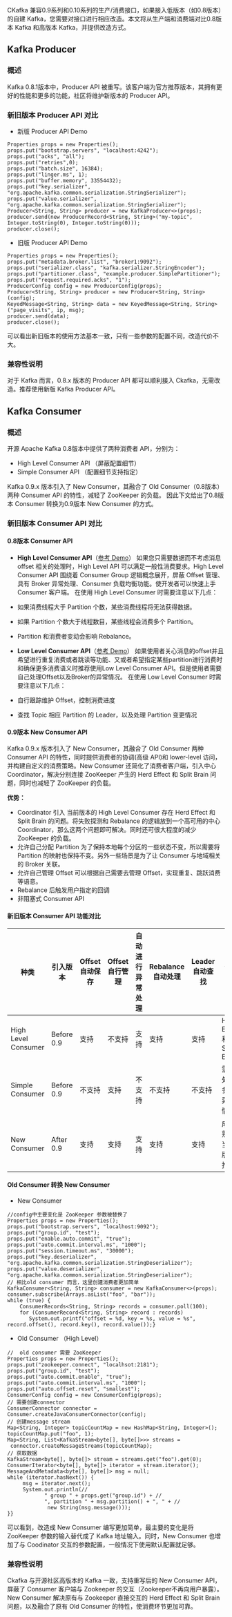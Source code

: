 CKafka 兼容0.9系列和0.10系列的生产/消费接口，如果接入低版本（如0.8版本）的自建 Kafka，您需要对接口进行相应改造。本文将从生产端和消费端对比0.8版本 Kafka 和高版本 Kafka，并提供改造方式。

## Kafka Producer 
### 概述
Kafka 0.8.1版本中，Producer API 被重写。该客户端为官方推荐版本，其拥有更好的性能和更多的功能，社区将维护新版本的 Producer API。


### 新旧版本 Producer API 对比
- 新版 Producer API  Demo
```
Properties props = new Properties();
props.put("bootstrap.servers", "localhost:4242");
props.put("acks", "all");
props.put("retries",0);
props.put("batch.size", 16384);
props.put("linger.ms", 1);
props.put("buffer.memory", 33554432);
props.put("key.serializer", "org.apache.kafka.common.serialization.StringSerializer");
props.put("value.serializer", "org.apache.kafka.common.serialization.StringSerializer");
Producer<String, String> producer = new KafkaProducer<>(props);
producer.send(new ProducerRecord<String, String>("my-topic", Integer.toString(0), Integer.toString(0)));
producer.close();
```
- 旧版 Producer API Demo
```
Properties props = new Properties();
props.put("metadata.broker.list", "broker1:9092");
props.put("serializer.class", "kafka.serializer.StringEncoder");
props.put("partitioner.class", "example.producer.SimplePartitioner");
props.put("request.required.acks", "1");
ProducerConfig config = new ProducerConfig(props);
Producer<String, String> producer = new Producer<String, String>(config);
KeyedMessage<String, String> data = new KeyedMessage<String, String>("page_visits", ip, msg);
producer.send(data);
producer.close();
```

可以看出新旧版本的使用方法基本一致，只有一些参数的配置不同，改造代价不大。

### 兼容性说明
对于 Kafka 而言，0.8.x 版本的 Producer API 都可以顺利接入 Ckafka，无需改造。推荐使用新版 Kafka Producer API。

## Kafka Consumer 
### 概述
开源 Apache Kafka 0.8版本中提供了两种消费者 API，分别为：
- High Level Consumer API （屏蔽配置细节）
- Simple Consumer API （配置细节支持指定）

Kafka 0.9.x 版本引入了 New Consumer，其融合了 Old Consumer（0.8版本）两种 Consumer API 的特性，减轻了 ZooKeeper 的负载。
因此下文给出了0.8版本 Consumer 转换为0.9版本 New Consumer 的方式。

### 新旧版本 Consumer API 对比   
#### 0.8版本 Consumer API 
- **High Level Consumer API**（[参考 Demo](https://cwiki.apache.org/confluence/display/KAFKA/Consumer+Group+Example)）
如果您只需要数据而不考虑消息 offset 相关的处理时，High Level API 可以满足一般性消费要求。High Level Consumer API 围绕着 Consumer Group 逻辑概念展开，屏蔽 Offset 管理、具有 Broker 异常处理、Consumer 负载均衡功能。使开发者可以快速上手 Consumer 客户端。
在使用 High Level Consumer 时需要注意以下几点：
 - 如果消费线程大于 Partition 个数，某些消费线程将无法获得数据。
 - 如果 Partition 个数大于线程数目，某些线程会消费多个 Partition。
 - Partition 和消费者变动会影响 Rebalance。


- **Low Level Consumer API**（[参考 Demo](https://cwiki.apache.org/confluence/display/KAFKA/0.8.0+SimpleConsumer+Example)）
如果使用者关心消息的offset并且希望进行重复消费或者跳读等功能、又或者希望指定某些partition进行消费时和确保更多消费语义时推荐使用Low Level Consumer API。但是使用者需要自己处理Offset以及Broker的异常情况。
在使用 Low Level Consumer 时需要注意以下几点：
 - 自行跟踪维护 Offset，控制消费进度
 - 查找 Topic 相应 Partition 的 Leader，以及处理 Partition 变更情况

 
#### 0.9版本 New Consumer API
Kafka 0.9.x 版本引入了 New Consumer，其融合了 Old Consumer 两种 Consumer API 的特性，同时提供消费者的协调(高级 API)和 lower-level 访问，并构建自定义的消费策略。New Consumer 还简化了消费者客户端，引入中心 Coordinator，解决分别连接 ZooKeeper 产生的 Herd Effect 和 Split Brain 问题，同时也减轻了 ZooKeeper 的负载。

**优势：**
- Coordinator 引入
当前版本的 High Level Consumer 存在 Herd Effect 和 Split Brain 的问题。将失败探测和 Rebalance 的逻辑放到一个高可用的中心 Coordinator，那么这两个问题即可解决。同时还可很大程度的减少 ZooKeeper 的负载。
- 允许自己分配 Partition
为了保持本地每个分区的一些状态不变，所以需要将 Partition 的映射也保持不变。另外一些场景是为了让 Consumer 与地域相关的 Broker 关联。
- 允许自己管理 Offset
可以根据自己需要去管理 Offset，实现重复、跳跃消费等语意。
- Rebalance 后触发用户指定的回调
- 非阻塞式 Consumer API

#### 新旧版本 Consumer API 功能对比

| 种类 | 引入版本 | Offset 自动保存 | Offset 自行管理 | 自动进行异常处理 | Rebalance 自动处理 | Leader 自动查找 | 优缺点 |
| --- | --- | --- | --- | --- | --- | --- | --- |
| High Level Consumer | Before 0.9 | 支持 | 不支持 | 支持 | 支持 | 支持 | Herd Effect 和 Split Brain |
| Simple Consumer | Before 0.9 | 不支持 | 支持 | 不支持 | 不支持 | 不支持 | 需要处理多种异常情况 |
| New Consumer | After 0.9 | 支持 | 支持 | 支持 | 支持 | 支持 | 成熟，当前版本推荐 |

####  Old Consumer 转换 New Consumer
-  New Consumer
```
//config中主要变化是 ZooKeeper 参数被替换了
Properties props = new Properties();
props.put("bootstrap.servers", "localhost:9092");
props.put("group.id", "test");
props.put("enable.auto.commit", "true");
props.put("auto.commit.interval.ms", "1000");
props.put("session.timeout.ms", "30000");
props.put("key.deserializer", "org.apache.kafka.common.serialization.StringDeserializer");
props.put("value.deserializer", "org.apache.kafka.common.serialization.StringDeserializer");
// 相比old consumer 而言，这里创建消费者更加简单 
KafkaConsumer<String, String> consumer = new KafkaConsumer<>(props);
consumer.subscribe(Arrays.asList("foo", "bar"));
while (true) {
    ConsumerRecords<String, String> records = consumer.poll(100);
    for (ConsumerRecord<String, String> record : records)
       System.out.printf("offset = %d, key = %s, value = %s", record.offset(), record.key(), record.value());}
```

- Old Consumer （High Level）
```
//  old consumer 需要 ZooKeeper
Properties props = new Properties();
props.put("zookeeper.connect", "localhsot:2181");
props.put("group.id", "test");
props.put("auto.commit.enable", "true");
props.put("auto.commit.interval.ms", "1000");
props.put("auto.offset.reset", "smallest");
ConsumerConfig config = new ConsumerConfig(props);
// 需要创建connector 
ConsumerConnector connector = Consumer.createJavaConsumerConnector(config);
// 创建message stream
Map<String, Integer> topicCountMap = new HashMap<String, Integer>();
topicCountMap.put("foo", 1);
Map<String, List<KafkaStream<byte[], byte[]>>> streams =
 connector.createMessageStreams(topicCountMap);
// 获取数据 
KafkaStream<byte[], byte[]> stream = streams.get("foo").get(0);
ConsumerIterator<byte[], byte[]> iterator = stream.iterator();
MessageAndMetadata<byte[], byte[]> msg = null;
while (iterator.hasNext()) {
     msg = iterator.next();
     System.out.println(//
            " group " + props.get("group.id") + //
            ", partition " + msg.partition() + ", " + //
             new String(msg.message()));
}}
```

可以看到，改造成 New Consumer 编写更加简单，最主要的变化是将 ZooKeeper 参数的输入替代成了 Kafka 地址输入。同时，New Consumer 也增加了与 Coodinator 交互的参数配置，一般情况下使用默认配置就足够。

### 兼容性说明
Ckafka 与开源社区高版本的 Kafka 一致，支持重写后的 New Consumer API，屏蔽了 Consumer 客户端与 Zookeeper 的交互（Zookeeper不再向用户暴露）。New Consumer 解决原有与 Zookeeper 直接交互的 Herd Effect 和 Split Brain 问题，以及融合了原有 Old Consumer 的特性，使消费环节更加可靠。
